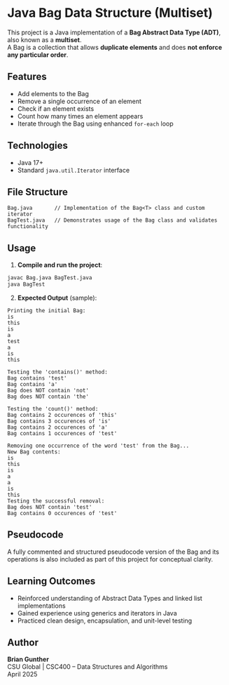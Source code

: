 # Java Bag Data Structure (Multiset)

This project is a Java implementation of a **Bag Abstract Data Type (ADT)**, also known as a **multiset**.  
A Bag is a collection that allows **duplicate elements** and does **not enforce any particular order**.

## Features

- Add elements to the Bag
- Remove a single occurrence of an element
- Check if an element exists
- Count how many times an element appears
- Iterate through the Bag using enhanced `for-each` loop

## Technologies

- Java 17+
- Standard `java.util.Iterator` interface

## File Structure

```
Bag.java       // Implementation of the Bag<T> class and custom iterator
BagTest.java   // Demonstrates usage of the Bag class and validates functionality
```

## Usage

1. **Compile and run the project**:

```bash
javac Bag.java BagTest.java
java BagTest
```

2. **Expected Output** (sample):

```
Printing the initial Bag:
is
this
is
a
test
a
is
this

Testing the 'contains()' method:
Bag contains 'test'
Bag contains 'a'
Bag does NOT contain 'not'
Bag does NOT contain 'the'

Testing the 'count()' method:
Bag contains 2 occurences of 'this'
Bag contains 3 occurences of 'is'
Bag contains 2 occurences of 'a'
Bag contains 1 occurences of 'test'

Removing one occurrence of the word 'test' from the Bag...
New Bag contents:
is
this
is
a
a
is
this
Testing the successful removal:
Bag does NOT contain 'test'
Bag contains 0 occurences of 'test'
```

## Pseudocode

A fully commented and structured pseudocode version of the Bag and its operations is also included as part of this project for conceptual clarity.

## Learning Outcomes

- Reinforced understanding of Abstract Data Types and linked list implementations
- Gained experience using generics and iterators in Java
- Practiced clean design, encapsulation, and unit-level testing

## Author

**Brian Gunther**  
CSU Global | CSC400 – Data Structures and Algorithms  
April 2025
